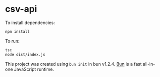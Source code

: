 # csv-api

To install dependencies:

```bash
npm install
```

To run:

```bash
tsc
node dist/index.js
```

This project was created using `bun init` in bun v1.2.4. [Bun](https://bun.sh) is a fast all-in-one JavaScript runtime.
